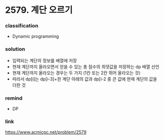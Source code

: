 # 2579. 계단 오르기

### classification
* Dynamic programming

### solution
* 입력되는 계단의 정보를 배열에 저장
* 현재 계단까지 올라오면서 얻을 수 있는 총 점수의 최댓값을 저장하는 dp 배열 선언
* 현재 계단까지 올라오는 경우는 두 가지 (1칸 또는 2칸 뛰어 올라오는 것)
* 따라서 dp[i]는 dp[i-3]+한 계단 아래의 값과 dp[i-2 중 큰 값에 현재 계단의 값을 더한 것

### remind
* DP

### link
https://www.acmicpc.net/problem/2579